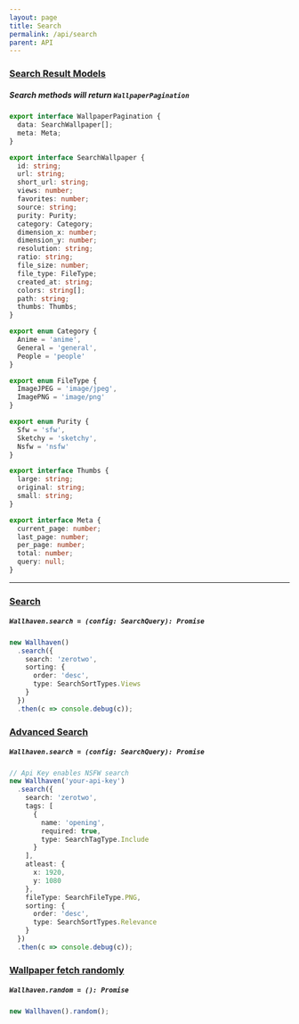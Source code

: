 ```yaml
---
layout: page
title: Search
permalink: /api/search
parent: API
---
```


### [Search Result Models](#search-result-model)
##### Search methods will return `WallpaperPagination`

```typescript
export interface WallpaperPagination {
  data: SearchWallpaper[];
  meta: Meta;
}

export interface SearchWallpaper {
  id: string;
  url: string;
  short_url: string;
  views: number;
  favorites: number;
  source: string;
  purity: Purity;
  category: Category;
  dimension_x: number;
  dimension_y: number;
  resolution: string;
  ratio: string;
  file_size: number;
  file_type: FileType;
  created_at: string;
  colors: string[];
  path: string;
  thumbs: Thumbs;
}

export enum Category {
  Anime = 'anime',
  General = 'general',
  People = 'people'
}

export enum FileType {
  ImageJPEG = 'image/jpeg',
  ImagePNG = 'image/png'
}

export enum Purity {
  Sfw = 'sfw',
  Sketchy = 'sketchy',
  Nsfw = 'nsfw'
}

export interface Thumbs {
  large: string;
  original: string;
  small: string;
}

export interface Meta {
  current_page: number;
  last_page: number;
  per_page: number;
  total: number;
  query: null;
}
```

---

### [Search](#search)
##### `Wallhaven.search = (config: SearchQuery): Promise`

```typescript
new Wallhaven()
  .search({
    search: 'zerotwo',
    sorting: {
      order: 'desc',
      type: SearchSortTypes.Views
    }
  })
  .then(c => console.debug(c));
```

### [Advanced Search](#advanced-search)
##### `Wallhaven.search = (config: SearchQuery): Promise`

```typescript
// Api Key enables NSFW search
new Wallhaven('your-api-key')
  .search({
    search: 'zerotwo',
    tags: [
      {
        name: 'opening',
        required: true,
        type: SearchTagType.Include
      }
    ],
    atleast: {
      x: 1920,
      y: 1080
    },
    fileType: SearchFileType.PNG,
    sorting: {
      order: 'desc',
      type: SearchSortTypes.Relevance
    }
  })
  .then(c => console.debug(c));
```

### [Wallpaper fetch randomly](#search-random)
##### `Wallhaven.random = (): Promise`

```typescript
new Wallhaven().random();
```
